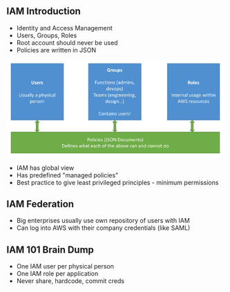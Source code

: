 ## IAM Introduction

* Identity and Access Management
* Users, Groups, Roles
* Root account should never be used
* Policies are written in JSON

![iam](./images/iam.png)

* IAM has global view
* Has predefined "managed policies"
* Best practice to give least privileged principles - minimum permissions

## IAM Federation

* Big enterprises usually use own repository of users with IAM
* Can log into AWS with their company credentials (like SAML)

## IAM 101 Brain Dump

* One IAM user per physical person
* One IAM role per application
* Never share, hardcode, commit creds